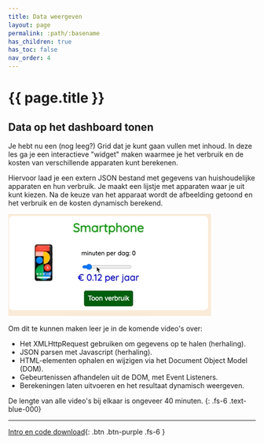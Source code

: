 ```yaml
---
title: Data weergeven
layout: page
permalink: :path/:basename
has_children: true
has_toc: false
nav_order: 4
---
```



# {{ page.title }}

## Data op het dashboard tonen

Je hebt nu een (nog leeg?) Grid dat je kunt gaan vullen met inhoud.
In deze les ga je een interactieve "widget" maken waarmee je het verbruik en de kosten van verschillende apparaten kunt berekenen.

Hiervoor laad je een extern JSON bestand met gegevens van huishoudelijke apparaten en hun verbruik.
Je maakt een lijstje met apparaten waar je uit kunt kiezen. Na de keuze van het apparaat wordt de afbeelding getoond en het verbruik en de kosten dynamisch berekend.

![Voorbeeld](images/voorbeeld-widget.gif)

Om dit te kunnen maken leer je in de komende video's over:

- Het XMLHttpRequest gebruiken om gegevens op te halen (herhaling).
- JSON parsen met Javascript (herhaling).
- HTML-elementen ophalen en wijzigen via het Document Object Model (DOM).
- Gebeurtenissen afhandelen uit de DOM, met Event Listeners.
- Berekeningen laten uitvoeren en het resultaat dynamisch weergeven.

De lengte van alle video's bij elkaar is ongeveer 40 minuten.
{: .fs-6 .text-blue-000}

---

[Intro en code download](1-introductie){: .btn .btn-purple .fs-6 }





